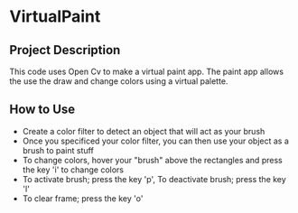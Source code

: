 # VirtualPaint
## Project Description
This code uses Open Cv to make a virtual paint app. The paint app allows the use the draw and change colors using a virtual palette. 

## How to Use
* Create a color filter to detect an object that will act as your brush
* Once you specificed your color filter, you can then use your object as a brush to paint stuff
* To change colors, hover your "brush" above the rectangles and press the key 'i' to change colors
* To activate brush; press the key 'p', To deactivate brush; press the key 'l'
* To clear frame; press the key 'o'
